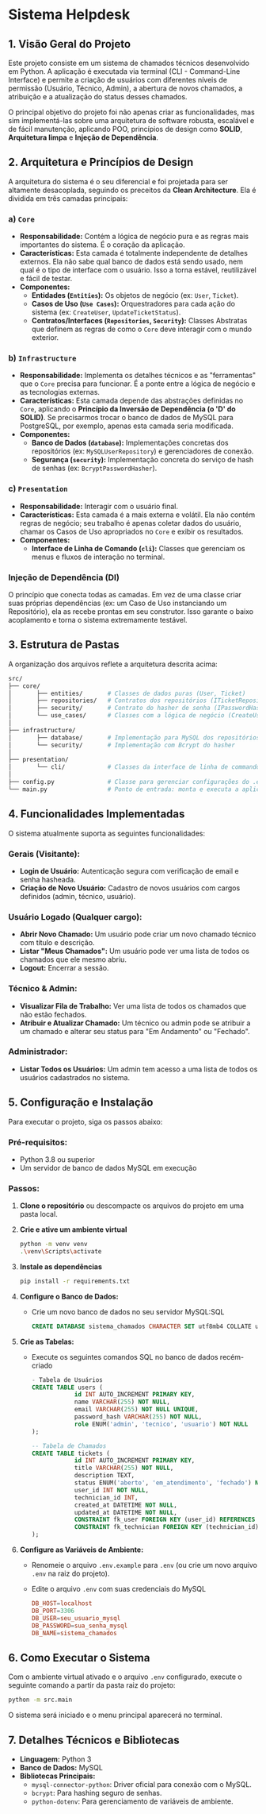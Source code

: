 # **Sistema Helpdesk**

## 1. Visão Geral do Projeto

Este projeto consiste em um sistema de chamados técnicos desenvolvido em Python. A aplicação é executada via terminal (CLI - Command-Line Interface) e permite a criação de usuários com diferentes níveis de permissão (Usuário, Técnico, Admin), a abertura de novos chamados, a atribuição e a atualização do status desses chamados.

O principal objetivo do projeto foi não apenas criar as funcionalidades, mas sim implementá-las sobre uma arquitetura de software robusta, escalável e de fácil manutenção, aplicando POO, princípios de design como **SOLID**, **Arquitetura limpa** e **Injeção de Dependência**.

## 2. Arquitetura e Princípios de Design

A arquitetura do sistema é o seu diferencial e foi projetada para ser altamente desacoplada, seguindo os preceitos da **Clean Architecture**. Ela é dividida em três camadas principais:

### **a) `Core`**

- **Responsabilidade:** Contém a lógica de negócio pura e as regras mais importantes do sistema. É o coração da aplicação.
- **Características:** Esta camada é totalmente independente de detalhes externos. Ela não sabe qual banco de dados está sendo usado, nem qual é o tipo de interface com o usuário. Isso a torna estável, reutilizável e fácil de testar.
- **Componentes:**
    - **Entidades (`Entities`):** Os objetos de negócio (ex: `User`, `Ticket`).
    - **Casos de Uso (`Use Cases`):** Orquestradores para cada ação do sistema (ex: `CreateUser`, `UpdateTicketStatus`).
    - **Contratos/Interfaces (`Repositories`, `Security`):** Classes Abstratas que definem as regras de como o `Core` deve interagir com o mundo exterior.

### **b) `Infrastructure`**

- **Responsabilidade:** Implementa os detalhes técnicos e as "ferramentas" que o `Core` precisa para funcionar. É a ponte entre a lógica de negócio e as tecnologias externas.
- **Características:** Esta camada depende das abstrações definidas no `Core`, aplicando o **Princípio da Inversão de Dependência (o 'D' do SOLID)**. Se precisarmos trocar o banco de dados de MySQL para PostgreSQL, por exemplo, apenas esta camada seria modificada.
- **Componentes:**
    - **Banco de Dados (`database`):** Implementações concretas dos repositórios (ex: `MySQLUserRepository`) e gerenciadores de conexão.
    - **Segurança (`security`):** Implementação concreta do serviço de hash de senhas (ex: `BcryptPasswordHasher`).

### **c) `Presentation`**

- **Responsabilidade:** Interagir com o usuário final.
- **Características:** Esta camada é a mais externa e volátil. Ela não contém regras de negócio; seu trabalho é apenas coletar dados do usuário, chamar os Casos de Uso apropriados no `Core` e exibir os resultados.
- **Componentes:**
    - **Interface de Linha de Comando (`cli`):** Classes que gerenciam os menus e fluxos de interação no terminal.

### **Injeção de Dependência (DI)**

O princípio que conecta todas as camadas. Em vez de uma classe criar suas próprias dependências (ex: um Caso de Uso instanciando um Repositório), ela as recebe prontas em seu construtor. Isso garante o baixo acoplamento e torna o sistema extremamente testável.

## 3. Estrutura de Pastas

A organização dos arquivos reflete a arquitetura descrita acima:

```bash
src/
├── core/
│		├── entities/		# Classes de dados puras (User, Ticket)
│		├── repositories/	# Contratos dos repositórios (ITicketRepository)
│		├── security/		# Contrato do hasher de senha (IPasswordHasher)
│		└── use_cases/		# Classes com a lógica de negócio (CreateUser)
│
├── infrastructure/
│		├── database/		# Implementação para MySQL dos repositórios
│		└── security/		# Implementação com Bcrypt do hasher
│
├── presentation/
│		└── cli/			# Classes da interface de linha de commando
│
├── config.py				# Classe para gerenciar configurações do .env
└── main.py			    	# Ponto de entrada: monta e executa a aplicação
```

## 4. Funcionalidades Implementadas

O sistema atualmente suporta as seguintes funcionalidades:

### **Gerais (Visitante):**

- **Login de Usuário:** Autenticação segura com verificação de email e senha hasheada.
- **Criação de Novo Usuário:** Cadastro de novos usuários com cargos definidos (admin, técnico, usuário).

### **Usuário Logado (Qualquer cargo):**

- **Abrir Novo Chamado:** Um usuário pode criar um novo chamado técnico com título e descrição.
- **Listar "Meus Chamados":** Um usuário pode ver uma lista de todos os chamados que ele mesmo abriu.
- **Logout:** Encerrar a sessão.

### **Técnico & Admin:**

- **Visualizar Fila de Trabalho:** Ver uma lista de todos os chamados que não estão fechados.
- **Atribuir e Atualizar Chamado:** Um técnico ou admin pode se atribuir a um chamado e alterar seu status para "Em Andamento" ou "Fechado".

### **Administrador:**

- **Listar Todos os Usuários:** Um admin tem acesso a uma lista de todos os usuários cadastrados no sistema.

## 5. Configuração e Instalação

Para executar o projeto, siga os passos abaixo:

### **Pré-requisitos:**

- Python 3.8 ou superior
- Um servidor de banco de dados MySQL em execução

### **Passos:**

1. **Clone o repositório** ou descompacte os arquivos do projeto em uma pasta local.
2. **Crie e ative um ambiente virtual**
    
    ```bash
    python -m venv venv
    .\venv\Scripts\activate
    ```
    
3. **Instale as dependências**
    
    ```bash
    pip install -r requirements.txt
    ```
    
4. **Configure o Banco de Dados:**
    - Crie um novo banco de dados no seu servidor MySQL:SQL
        
        ```sql
        CREATE DATABASE sistema_chamados CHARACTER SET utf8mb4 COLLATE utf8mb4_unicode_ci;
        ```
        
5. **Crie as Tabelas:**
    - Execute os seguintes comandos SQL no banco de dados recém-criado
        
        ```sql
        - Tabela de Usuários
        CREATE TABLE users (
        			id INT AUTO_INCREMENT PRIMARY KEY,
        			name VARCHAR(255) NOT NULL,
        			email VARCHAR(255) NOT NULL UNIQUE,
        			password_hash VARCHAR(255) NOT NULL,
        			role ENUM('admin', 'tecnico', 'usuario') NOT NULL
        );
        
        -- Tabela de Chamados
        CREATE TABLE tickets (
        			id INT AUTO_INCREMENT PRIMARY KEY,
        			title VARCHAR(255) NOT NULL,
        			description TEXT,
        			status ENUM('aberto', 'em_atendimento', 'fechado') NOT NULL DEFAULT 'open',
        			user_id INT NOT NULL,
        			technician_id INT,
        			created_at DATETIME NOT NULL,
        			updated_at DATETIME NOT NULL,
        			CONSTRAINT fk_user FOREIGN KEY (user_id) REFERENCES users(id),
        			CONSTRAINT fk_technician FOREIGN KEY (technician_id) REFERENCES users(id)
        );
        ```
        
6. **Configure as Variáveis de Ambiente:**
    - Renomeie o arquivo `.env.example` para `.env` (ou crie um novo arquivo `.env` na raiz do projeto).
    - Edite o arquivo `.env` com suas credenciais do MySQL
        
        ```toml
        DB_HOST=localhost
        DB_PORT=3306
        DB_USER=seu_usuario_mysql
        DB_PASSWORD=sua_senha_mysql
        DB_NAME=sistema_chamados
        ```
        

## 6. Como Executar o Sistema

Com o ambiente virtual ativado e o arquivo `.env` configurado, execute o seguinte comando a partir da pasta raiz do projeto:

```bash
python -m src.main
```

O sistema será iniciado e o menu principal aparecerá no terminal.

## 7. Detalhes Técnicos e Bibliotecas

- **Linguagem:** Python 3
- **Banco de Dados:** MySQL
- **Bibliotecas Principais:**
    - `mysql-connector-python`: Driver oficial para conexão com o MySQL.
    - `bcrypt`: Para hashing seguro de senhas.
    - `python-dotenv`: Para gerenciamento de variáveis de ambiente.
